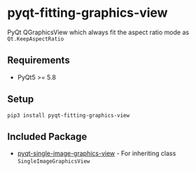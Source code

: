 # pyqt-fitting-graphics-view
PyQt QGraphicsView which always fit the aspect ratio mode as `Qt.KeepAspectRatio`

## Requirements
* PyQt5 >= 5.8

## Setup
`pip3 install pyqt-fitting-graphics-view`

## Included Package
* <a href="https://github.com/yjg30737/pyqt-single-image-graphics-view.git">pyqt-single-image-graphics-view</a> - For inheriting class ```SingleImageGraphicsView```

